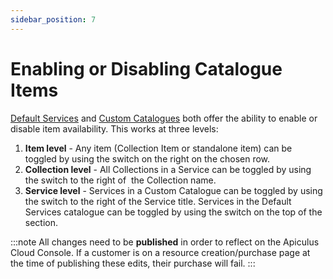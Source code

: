 ```yaml
---
sidebar_position: 7
---
```

# Enabling or Disabling Catalogue Items

[Default Services](../WorkingwithDefaultServices) and [Custom Catalogues](CreatingaCustomCatalogue.md) both offer the ability to enable or disable item availability. This works at three levels:

1. **Item level** - Any item (Collection Item or standalone item) can be toggled by using the switch on the right on the chosen row.
2. **Collection level** - All Collections in a Service can be toggled by using the switch to the right of  the Collection name.
3. **Service level** - Services in a Custom Catalogue can be toggled by using the switch to the right of the Service title. Services in the Default Services catalogue can be toggled by using the switch on the top of the section.

:::note
All changes need to be **published** in order to reflect on the Apiculus Cloud Console. If a customer is on a resource creation/purchase page at the time of publishing these edits, their purchase will fail.
:::




